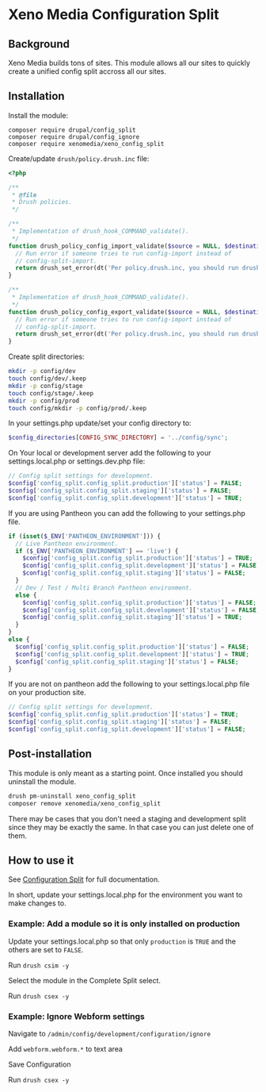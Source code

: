# Xeno Media Configuration Split

## Background

Xeno Media builds tons of sites. This module allows all our sites to quickly
create a unified config split accross all our sites.

## Installation

Install the module:

```
composer require drupal/config_split
composer require drupal/config_ignore
composer require xenomedia/xeno_config_split
```

Create/update `drush/policy.drush.inc` file:

```php
<?php

/**
 * @file
 * Drush policies.
 */

/**
 * Implementation of drush_hook_COMMAND_validate().
 */
function drush_policy_config_import_validate($source = NULL, $destination = NULL) {
  // Run error if someone tries to run config-import instead of
  // config-split-import.
  return drush_set_error(dt('Per policy.drush.inc, you should run drush csim instead of drush cim.'));
}

/**
 * Implementation of drush_hook_COMMAND_validate().
 */
function drush_policy_config_export_validate($source = NULL, $destination = NULL) {
  // Run error if someone tries to run config-import instead of
  // config-split-import.
  return drush_set_error(dt('Per policy.drush.inc, you should run drush csex instead of drush cex.'));
}
```

Create split directories:

```bash
mkdir -p config/dev
touch config/dev/.keep
mkdir -p config/stage
touch config/stage/.keep
mkdir -p config/prod
touch config/mkdir -p config/prod/.keep
```

In your settings.php update/set your config directory to:

```php
$config_directories[CONFIG_SYNC_DIRECTORY] = '../config/sync';
```

On Your local or development server add the following to your
settings.local.php or settings.dev.php file:

```php
// Config split settings for development.
$config['config_split.config_split.production']['status'] = FALSE;
$config['config_split.config_split.staging']['status'] = FALSE;
$config['config_split.config_split.development']['status'] = TRUE;
```

If you are using Pantheon you can add the following to your settings.php file.

```php
if (isset($_ENV['PANTHEON_ENVIRONMENT'])) {
  // Live Pantheon environment.
  if ($_ENV['PANTHEON_ENVIRONMENT'] == 'live') {
    $config['config_split.config_split.production']['status'] = TRUE;
    $config['config_split.config_split.development']['status'] = FALSE;
    $config['config_split.config_split.staging']['status'] = FALSE;
  }
  // Dev / Test / Multi Branch Pantheon environment.
  else {
    $config['config_split.config_split.production']['status'] = FALSE;
    $config['config_split.config_split.development']['status'] = FALSE;
    $config['config_split.config_split.staging']['status'] = TRUE;
  }
}
else {
  $config['config_split.config_split.production']['status'] = FALSE;
  $config['config_split.config_split.development']['status'] = TRUE;
  $config['config_split.config_split.staging']['status'] = FALSE;
}
```

If you are not on pantheon add the following to your settings.local.php file
on your production site.

```php
// Config split settings for development.
$config['config_split.config_split.production']['status'] = TRUE;
$config['config_split.config_split.staging']['status'] = FALSE;
$config['config_split.config_split.development']['status'] = FALSE;
```

## Post-installation

This module is only meant as a starting point. Once installed you should
uninstall the module.

```bash
drush pm-uninstall xeno_config_split
composer remove xenomedia/xeno_config_split
```

There may be cases that you don't need a staging and development split since
they may be exactly the same. In that case you can just delete one of them.


## How to use it

See [Configuration Split](https://www.drupal.org/docs/8/modules/configuration-split) for full documentation.

In short, update your settings.local.php for the environment you want to make
changes to.

### Example: Add a module so it is only installed on production

Update your settings.local.php so that only `production` is `TRUE` and the
others are set to `FALSE`.

Run `drush csim -y`

Select the module in the Complete Split select.

Run `drush csex -y`

### Example: Ignore Webform settings

Navigate to `/admin/config/development/configuration/ignore`

Add `webform.webform.*` to text area

Save Configuration

Run `drush csex -y`
